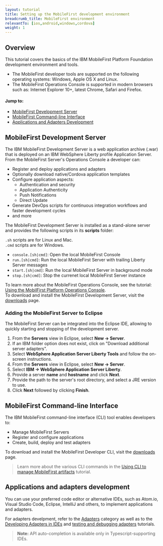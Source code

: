 ```yaml
---
layout: tutorial
title: Setting up the MobileFirst development environment
breadcrumb_title: MobileFirst environment
relevantTo: [ios,android,windows,cordova]
weight: 1
---
```

## Overview
This tutorial covers the basics of the IBM MobileFirst Platform Foundation development environment and tools.

- The MobileFirst developer tools are supported on the following operating systems: Windows, Apple OS X and Linux.
- The MobileFirst Operations Console is supported in modern browsers such as: Internet Explorer 10+, latest Chrome, Safari and Firefox.

#### Jump to:

- [MobileFirst Development Server](#mobilefirst-development-server)
- [MobileFirst Command-line Interface](#mobilefirst-command-line-interface)
- [Applications and Adapters Development](#applications-and-adapters-development)

## MobileFirst Development Server
The IBM MobileFirst Development Server is a web application archive (.war) that is deployed on an IBM WebSphere Liberty profile Application Server.  
From the MobileFirst Server's Operations Console a developer can:

- Register and deploy applications and adapters
- Optionally download native/Cordova application templates 
- Configure application aspects:
    - Authentication and security
    - Application Authenticity
    - Push Notifications
    - Direct Update
- Generate DevOps scripts for continuous integration workflows and faster development cycles
- and more

The MobileFirst Development Server is installed as a stand-alone server and provides the following scripts in its **scripts** folder:

`.sh` scripts are for Linux and Mac.  
`.cmd` scripts are for Windows.

- `console.[sh|cmd]`: Open the local MobileFirst Console
- `run.[sh|cmd]`: Run the local MobileFirst Server with trailing Liberty Server messages
- `start.[sh|cmd]`: Run the local MobileFirst Server in background mode
- `stop.[sh|cmd]`: Stop the currenet local MobileFirst Server instance

To learn more about the MobileFirst Operations Console, see the tutorial: [Using the MobilFirst Platform Operations Console](../../quick-start/console/).  
To download and install the MobileFirst Development Server, visit the [downloads]({{site.base}}/downloads/) page.

### Adding the MobileFirst Server to Eclipse
The MobileFirst Server can be integrated into the Eclipse IDE, allowing to quickly starting and stopping of the development server.  

1. From the **Servers** view in Eclipse, select **New → Server**.
2. If an IBM folder option does not exist, click on "Download additional server adapters".
3. Select **WebSphere Application Server Liberty Tools** and follow the on-screen instructions.
4. From the **Servers** view in Eclipse, select **New → Server**.
5. Select **IBM → WebSphere Application Server Liberty**.
6. Provide a server **name** and **hostname** and click **Next**.
7. Provide  the path to the server's root directory, and select a JRE version to use.
8. Click **Next** followed by clicking **Finish**.

## MobileFirst Command-line Interface
The IBM MobileFirst command-line interface (CLI) tool enables developers to:

- Manage MobileFirst Servers
- Register and configure applications
- Create, build, deploy and test adapters

To download and install the MobileFirst Developer CLI, visit the [downloads]({{site.base}}/downloads/) page.

> Learn more about the various CLI commands in the [Using CLI to manage MobileFirst artifacts](../../using-the-mfpf-sdk/using-cli-to-manage-mobilefirst-artifacts/) tutorial.

<!-- ## MobileFirst Studio
IBM MobileFirst Studio is an Eclipse plug-in that interfaces with the MobileFirst Developer CLI and provides a User Interface for commands such as:

- Application &amp; adapter creation and registration
- Updating of applications and adapters to or from the server
- Opening the MobileFirst Operations Console
- Use of Direct Update

To download and install MobileFirst Studio, visit the [downloads]({{site.base}}/downloads/) page.

#### Requirements
To use MobileFirst Studio for Cordova application development, it is also required to download and install the [THyM Eclipse plug-in](https://www.eclipse.org/community/eclipse_newsletter/2014/november/article3.php). -->

## Applications and adapters development
You can use your preferred code editor or alternative IDEs, such as Atom.io, Visual Studio Code, Eclipse, IntelliJ and others, to implement applications and adapters.  

For adapters develpment, refer to the [Adapters](../../adapters/) category as well as to the [Developing Adapters in IDEs](../../adapters/developing-adapters) and [testing and debugging adapters](../../adapters/testing-and-debugging-adapters) tutorials.

> <b>Note:</b> API auto-completion is available only in Typescript-supporting IDEs.

